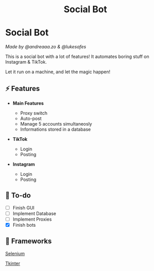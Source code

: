 <h1 align="center"> Social Bot </h1>

# Social Bot
_Made by @andreaaa.zo & @lukesafes_

This is a social bot with a lot of features!
It automates boring stuff on Instagram & TikTok.

Let it run on a machine, and let the magic happen!

## ⚡️ Features
* **Main Features**
  * Proxy switch
  * Auto-post
  * Manage 5 accounts simultaneosly
  * Informations stored in a database

* **TikTok**
  * Login
  * Posting

* **Instagram**
  * Login
  * Posting

## 👀 To-do
- [ ] Finish GUI
- [ ] Implement Database
- [ ] Implement Proxies
- [x] Finish bots

## 🧬 Frameworks
[Selenium](https://github.com/SeleniumHQ/selenium)

[Tkinter](https://docs.python.org/3/library/tk.html)
